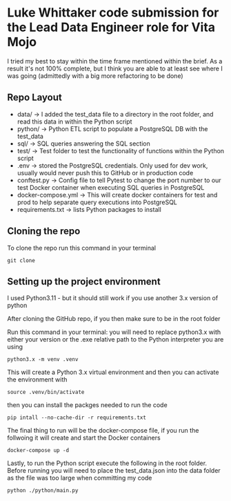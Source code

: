 # Luke Whittaker code submission for the Lead Data Engineer role for Vita Mojo

I tried my best to stay within the time frame mentioned within the brief. As a result it's not 100% complete, but I
think you are able to at least see where I was going (admittedly with a big more refactoring to be done)


## Repo Layout

- data/ -> I added the test_data file to a directory in the root folder, and read this data in within the Python script
- python/ -> Python ETL script to populate a PostgreSQL DB with the test_data
- sql/ -> SQL queries answering the SQL section
- test/ -> Test folder to test the functionality of functions within the Python script
- .env -> stored the PostgreSQL credentials. Only used for dev work, usually would never push this to GitHub or in production code
- conftest.py -> Config file to tell Pytest to change the port number to our test Docker container when executing SQL queries in PostgreSQL
- docker-compose.yml -> This will create docker containers for test and prod to help separate query executions into PostgreSQL
- requirements.txt -> lists Python packages to install


## Cloning the repo

To clone the repo run this command in your terminal

```shell
git clone 
```


## Setting up the project environment

I used Python3.11 - but it should still work if you use another 3.x version of python

After cloning the GitHub repo, if you then make sure to be in the root folder

Run this command in your terminal: you will need to replace python3.x with either your version or the .exe relative path to the Python
interpreter you are using

```shell
python3.x -m venv .venv
```

This will create a Python 3.x virtual environment and then you can activate the environment with

```shell
source .venv/bin/activate
```

then you can install the packges needed to run the code

```shell
pip intall --no-cache-dir -r requirements.txt
```

The final thing to run will be the docker-compose file, if you run the follwoing it will create and start the Docker containers

```docker
docker-compose up -d
```

Lastly, to run the Python script execute the following in the root folder. Before running you will need to place the test_data.json into the data folder as
the file was too large when committing my code

```shell
python ./python/main.py
```